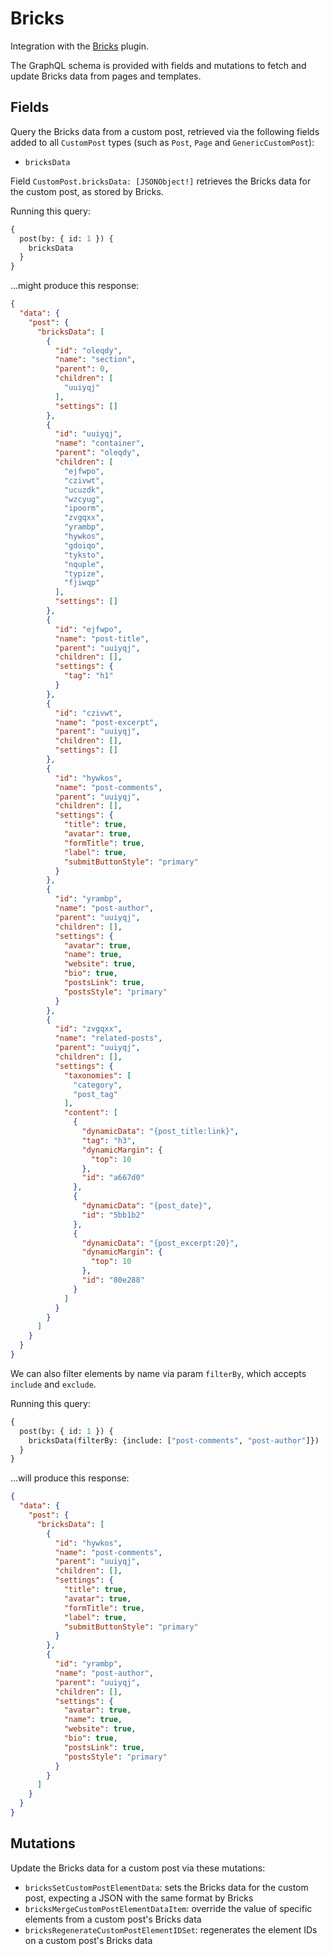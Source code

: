 # Bricks

Integration with the <a href="https://bricksbuilder.io/" target="_blank" rel="nofollow">Bricks</a> plugin.

The GraphQL schema is provided with fields and mutations to fetch and update Bricks data from pages and templates.

## Fields

Query the Bricks data from a custom post, retrieved via the following fields added to all `CustomPost` types (such as `Post`, `Page` and `GenericCustomPost`):

- `bricksData`

Field `CustomPost.bricksData: [JSONObject!]` retrieves the Bricks data for the custom post, as stored by Bricks.

Running this query:

```graphql
{
  post(by: { id: 1 }) {
    bricksData
  }
}
```

...might produce this response:

```json
{
  "data": {
    "post": {
      "bricksData": [
        {
          "id": "oleqdy",
          "name": "section",
          "parent": 0,
          "children": [
            "uuiyqj"
          ],
          "settings": []
        },
        {
          "id": "uuiyqj",
          "name": "container",
          "parent": "oleqdy",
          "children": [
            "ejfwpo",
            "czivwt",
            "ucuzdk",
            "wzcyug",
            "ipoorm",
            "zvgqxx",
            "yrambp",
            "hywkos",
            "gdoiqo",
            "tyksto",
            "nquple",
            "typize",
            "fjiwqp"
          ],
          "settings": []
        },
        {
          "id": "ejfwpo",
          "name": "post-title",
          "parent": "uuiyqj",
          "children": [],
          "settings": {
            "tag": "h1"
          }
        },
        {
          "id": "czivwt",
          "name": "post-excerpt",
          "parent": "uuiyqj",
          "children": [],
          "settings": []
        },
        {
          "id": "hywkos",
          "name": "post-comments",
          "parent": "uuiyqj",
          "children": [],
          "settings": {
            "title": true,
            "avatar": true,
            "formTitle": true,
            "label": true,
            "submitButtonStyle": "primary"
          }
        },
        {
          "id": "yrambp",
          "name": "post-author",
          "parent": "uuiyqj",
          "children": [],
          "settings": {
            "avatar": true,
            "name": true,
            "website": true,
            "bio": true,
            "postsLink": true,
            "postsStyle": "primary"
          }
        },
        {
          "id": "zvgqxx",
          "name": "related-posts",
          "parent": "uuiyqj",
          "children": [],
          "settings": {
            "taxonomies": [
              "category",
              "post_tag"
            ],
            "content": [
              {
                "dynamicData": "{post_title:link}",
                "tag": "h3",
                "dynamicMargin": {
                  "top": 10
                },
                "id": "a667d0"
              },
              {
                "dynamicData": "{post_date}",
                "id": "5bb1b2"
              },
              {
                "dynamicData": "{post_excerpt:20}",
                "dynamicMargin": {
                  "top": 10
                },
                "id": "80e288"
              }
            ]
          }
        }
      ]
    }
  }
}
```

We can also filter elements by name via param `filterBy`, which accepts `include` and `exclude`.

Running this query:

```graphql
{
  post(by: { id: 1 }) {
    bricksData(filterBy: {include: ["post-comments", "post-author"]})
  }
}
```

...will produce this response:

```json
{
  "data": {
    "post": {
      "bricksData": [
        {
          "id": "hywkos",
          "name": "post-comments",
          "parent": "uuiyqj",
          "children": [],
          "settings": {
            "title": true,
            "avatar": true,
            "formTitle": true,
            "label": true,
            "submitButtonStyle": "primary"
          }
        },
        {
          "id": "yrambp",
          "name": "post-author",
          "parent": "uuiyqj",
          "children": [],
          "settings": {
            "avatar": true,
            "name": true,
            "website": true,
            "bio": true,
            "postsLink": true,
            "postsStyle": "primary"
          }
        }
      ]
    }
  }
}
```

## Mutations

Update the Bricks data for a custom post via these mutations:

- `bricksSetCustomPostElementData`: sets the Bricks data for the custom post, expecting a JSON with the same format by Bricks
- `bricksMergeCustomPostElementDataItem`: override the value of specific elements from a custom post's Bricks data
- `bricksRegenerateCustomPostElementIDSet`: regenerates the element IDs on a custom post's Bricks data
